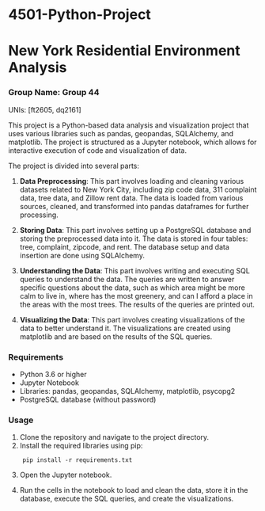 # 4501-Python-Project
# New York Residential Environment Analysis

### Group Name: Group 44
UNIs: [ft2605, dq2161]


This project is a Python-based data analysis and visualization project that uses various libraries such as pandas, geopandas, SQLAlchemy, and matplotlib. The project is structured as a Jupyter notebook, which allows for interactive execution of code and visualization of data.

The project is divided into several parts:

1. **Data Preprocessing**: This part involves loading and cleaning various datasets related to New York City, including zip code data, 311 complaint data, tree data, and Zillow rent data. The data is loaded from various sources, cleaned, and transformed into pandas dataframes for further processing.

2. **Storing Data**: This part involves setting up a PostgreSQL database and storing the preprocessed data into it. The data is stored in four tables: tree, complaint, zipcode, and rent. The database setup and data insertion are done using SQLAlchemy.

3. **Understanding the Data**: This part involves writing and executing SQL queries to understand the data. The queries are written to answer specific questions about the data, such as which area might be more calm to live in, where has the most greenery, and can I afford a place in the areas with the most trees. The results of the queries are printed out.

4. **Visualizing the Data**: This part involves creating visualizations of the data to better understand it. The visualizations are created using matplotlib and are based on the results of the SQL queries.

### Requirements

- Python 3.6 or higher
- Jupyter Notebook
- Libraries: pandas, geopandas, SQLAlchemy, matplotlib, psycopg2
- PostgreSQL database (without password)

### Usage

1. Clone the repository and navigate to the project directory.
2. Install the required libraries using pip:
```
    pip install -r requirements.txt
```
3. Open the Jupyter notebook.

4. Run the cells in the notebook to load and clean the data, store it in the database, execute the SQL queries, and create the visualizations.